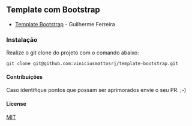 ## Template com Bootstrap
- <a href="https://www.udemy.com/template-com-bootstrap/">Template Bootstrap</a> - Guilherme Ferreira


### Instalação

Realize o git clone do projeto com o comando abaixo:
```
git clone git@github.com:viniciusmattosrj/template-bootstrap.git
```

#### Contribuições
Caso identifique pontos
que possam ser aprimorados envie o seu PR. ;-)


#### License
[MIT](https://choosealicense.com/licenses/mit/)
